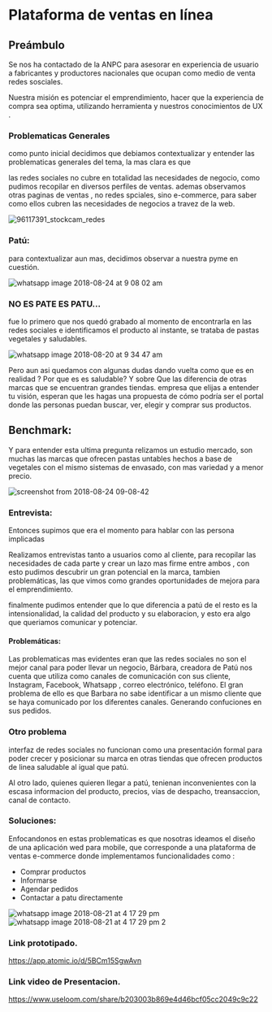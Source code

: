 # Plataforma de ventas en línea

## Preámbulo

Se nos ha contactado de la ANPC para asesorar en experiencia de usuario a fabricantes y productores nacionales que ocupan como medio de venta redes sosciales.

Nuestra misión es potenciar el emprendimiento, hacer que la experiencia de compra sea optima, utilizando herramienta y nuestros conocimientos de UX .


### Problematicas Generales
como punto inicial decidimos que debiamos contextualizar y entender las problematicas generales del tema, la mas clara es que 

 las redes sociales no cubre  en  totalidad las necesidades de negocio, como pudimos recopilar en diversos perfiles de ventas.    ademas observamos otras paginas de ventas , no  redes spciales, sino e-commerce, para saber como ellos cubren las necesidades de negocios a travez de  la web.
 
 
 ![96117391_stockcam_redes](https://user-images.githubusercontent.com/39322764/44583752-0adff480-a77d-11e8-866c-621b221976fc.jpg)


### Patú:
 para contextualizar aun mas, decidimos observar a nuestra pyme en cuestión.
 
 
 ![whatsapp image 2018-08-24 at 9 08 02 am](https://user-images.githubusercontent.com/39322764/44583918-9c4f6680-a77d-11e8-8968-2959bd59834e.jpeg)


### NO ES PATE ES PATU...
fue lo primero que nos quedó grabado al momento de encontrarla en las redes sociales e identificamos el producto al instante, se trataba de pastas vegetales y saludables.


![whatsapp image 2018-08-20 at 9 34 47 am](https://user-images.githubusercontent.com/39322764/44583716-e257fa80-a77c-11e8-8a7e-0d619c35674d.jpeg)


Pero aun asi quedamos con algunas dudas dando vuelta como 
que es en realidad ? Por que es es saludable? Y sobre Que las diferencia de otras marcas que se encuentran grandes tiendas.
empresa que elijas a entender tu visión, esperan que les hagas una propuesta de
cómo podría ser el portal donde las personas puedan buscar, ver, elegir y
comprar sus productos.

## Benchmark:
Y para entender esta ultima pregunta relizamos un estudio  mercado, son muchas las marcas  que ofrecen pastas untables hechos a base de vegetales con el mismo sistemas de envasado, con mas variedad y a menor precio.


![screenshot from 2018-08-24 09-08-42](https://user-images.githubusercontent.com/39322764/44583976-c6088d80-a77d-11e8-9597-a0e7aaae8ba6.png)



### Entrevista:
Entonces supimos que era el momento para hablar con las persona  implicadas 

Realizamos entrevistas tanto a usuarios como al cliente, para recopilar las necesidades de cada parte y crear un lazo mas firme entre ambos , con esto pudimos descubrir un gran potencial en la marca, tambien problemáticas, las que vimos como grandes oportunidades de mejora para el emprendimiento.


finalmente pudimos  entender que  lo que diferencia a patú de el resto es la intensionalidad, la calidad  del producto y  su elaboracion,  y esto era algo que queriamos comunicar y potenciar.


#### Problemáticas:
Las problematicas mas evidentes eran que las redes sociales no son el mejor canal para poder llevar un negocio,  Bárbara, creadora de Patú nos cuenta  que utiliza como canales de comunicación con sus cliente, Instagram, Facebook, Whatsapp , correo electrónico, teléfono.
El gran problema de ello es que Barbara no sabe identificar a  un mismo  cliente  que se haya comunicado por los diferentes canales. Generando confuciones en sus pedidos.


 ### Otro problema
 interfaz de redes sociales no funcionan como una presentación formal para poder crecer y posicionar su marca en otras tiendas que ofrecen productos de linea saludable al igual que patú.

Al otro lado, quienes quieren llegar a patú, tenienan inconvenientes con la escasa informacion del producto, precios, vías de despacho, treansaccion, canal de contacto.



 ### Soluciones:
 Enfocandonos en estas problematicas es que nosotras ideamos el diseño de una aplicación wed para mobile, que corresponde a una plataforma de ventas e-commerce donde implementamos funcionalidades como :

- Comprar productos 
- Informarse 
- Agendar pedidos 
- Contactar a patu directamente 



![whatsapp image 2018-08-21 at 4 17 29 pm](https://user-images.githubusercontent.com/39322764/44583570-30b8c980-a77c-11e8-8da2-2eb1a37361ca.jpeg)
![whatsapp image 2018-08-21 at 4 17 29 pm 2](https://user-images.githubusercontent.com/39322764/44584147-5941c300-a77e-11e8-9f0f-4108e1e11cb7.jpeg)

### Link prototipado.

https://app.atomic.io/d/5BCm15SgwAvn

### Link video de Presentacion.

https://www.useloom.com/share/b203003b869e4d46bcf05cc2049c9c22





